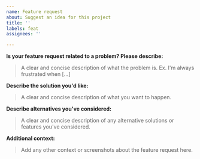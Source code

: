 ```yaml
---
name: Feature request
about: Suggest an idea for this project
title: ''
labels: feat
assignees: ''

---
```


**Is your feature request related to a problem? Please describe:**
> A clear and concise description of what the problem is. Ex. I'm always frustrated when [...]

**Describe the solution you'd like:**
> A clear and concise description of what you want to happen.

**Describe alternatives you've considered:**
> A clear and concise description of any alternative solutions or features you've considered.

**Additional context:**
> Add any other context or screenshots about the feature request here.

